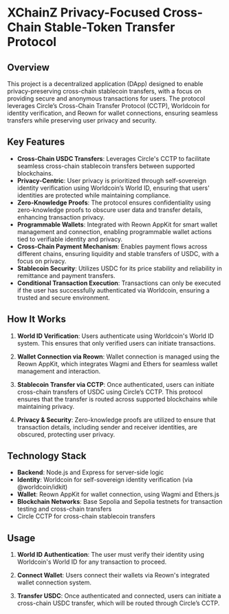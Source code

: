 

# XChainZ Privacy-Focused Cross-Chain Stable-Token Transfer Protocol

## Overview

This project is a decentralized application (DApp) designed to enable privacy-preserving cross-chain stablecoin transfers, with a focus on providing secure and anonymous transactions for users. The protocol leverages Circle’s Cross-Chain Transfer Protocol (CCTP), Worldcoin for identity verification, and Reown for wallet connections, ensuring seamless transfers while preserving user privacy and security.

## Key Features

- **Cross-Chain USDC Transfers**: Leverages Circle's CCTP to facilitate seamless cross-chain stablecoin transfers between supported blockchains.
- **Privacy-Centric**: User privacy is prioritized through self-sovereign identity verification using Worldcoin’s World ID, ensuring that users' identities are protected while maintaining compliance.
- **Zero-Knowledge Proofs**: The protocol ensures confidentiality using zero-knowledge proofs to obscure user data and transfer details, enhancing transaction privacy.
- **Programmable Wallets**: Integrated with Reown AppKit for smart wallet management and connection, enabling programmable wallet actions tied to verifiable identity and privacy.
- **Cross-Chain Payment Mechanism**: Enables payment flows across different chains, ensuring liquidity and stable transfers of USDC, with a focus on privacy.
- **Stablecoin Security**: Utilizes USDC for its price stability and reliability in remittance and payment transfers.
- **Conditional Transaction Execution**: Transactions can only be executed if the user has successfully authenticated via Worldcoin, ensuring a trusted and secure environment.

## How It Works

1. **World ID Verification**: Users authenticate using Worldcoin's World ID system. This ensures that only verified users can initiate transactions.
   
2. **Wallet Connection via Reown**: Wallet connection is managed using the Reown AppKit, which integrates Wagmi and Ethers for seamless wallet management and interaction.
   
3. **Stablecoin Transfer via CCTP**: Once authenticated, users can initiate cross-chain transfers of USDC using Circle’s CCTP. This protocol ensures that the transfer is routed across supported blockchains while maintaining privacy.
   
4. **Privacy & Security**: Zero-knowledge proofs are utilized to ensure that transaction details, including sender and receiver identities, are obscured, protecting user privacy.

## Technology Stack

- **Backend**: Node.js and Express for server-side logic
- **Identity**: Worldcoin for self-sovereign identity verification (via @worldcoin/idkit)
- **Wallet**: Reown AppKit for wallet connection, using Wagmi and Ethers.js
- **Blockchain Networks**: Base Sepolia and Sepolia testnets for transaction testing and cross-chain transfers
- Circle CCTP for cross-chain stablecoin transfers

## Usage

1. **World ID Authentication**: The user must verify their identity using Worldcoin's World ID for any transaction to proceed.

2. **Connect Wallet**: Users connect their wallets via Reown's integrated wallet connection system.

3. **Transfer USDC**: Once authenticated and connected, users can initiate a cross-chain USDC transfer, which will be routed through Circle’s CCTP.
